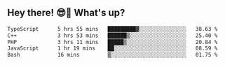 ## Hey there! 😎👋 What's up?

<!--START_SECTION:waka-->

```txt
TypeScript      5 hrs 55 mins   █████████▓░░░░░░░░░░░░░░░   38.63 %
C++             3 hrs 53 mins   ██████▒░░░░░░░░░░░░░░░░░░   25.40 %
PHP             3 hrs 11 mins   █████▒░░░░░░░░░░░░░░░░░░░   20.84 %
JavaScript      1 hr 19 mins    ██░░░░░░░░░░░░░░░░░░░░░░░   08.59 %
Bash            16 mins         ▒░░░░░░░░░░░░░░░░░░░░░░░░   01.75 %
```

<!--END_SECTION:waka-->
